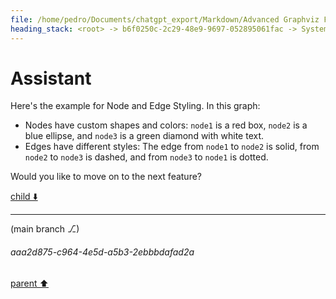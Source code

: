 ```yaml
---
file: /home/pedro/Documents/chatgpt_export/Markdown/Advanced Graphviz Features Demo.md
heading_stack: <root> -> b6f0250c-2c29-48e9-9697-052895061fac -> System -> c0382b3d-5622-418c-82c6-9718652426a2 -> System -> aaa25ba6-dd5e-4b1d-a80b-8cfeb32cd076 -> User -> 2dfbde17-251d-4960-802d-72d431931ba2 -> Assistant -> aaa29eee-17fd-487c-9deb-9b0f300cc79d -> User -> 899b2696-4470-4399-bbbf-d405265e6076 -> Assistant -> 1. Cluster Subgraphs -> aaa2a038-fe85-4b61-ac93-315b624f7960 -> User -> 247dcca5-8dcd-41d5-99b5-0f9c27db63cd -> Assistant -> 9a45f68f-3816-4a98-9de0-66386b0eb41d -> Tool -> 1c9f4085-df27-4ed2-bfd8-547cd8e5e1e2 -> Assistant -> aaa27f58-1e05-4376-b04e-3e4cacc7d472 -> User -> 3be2e9af-c5c5-49aa-8a0b-8ad2b0f975b6 -> Assistant -> 5111d7fb-a43d-460d-bed5-a40ddc510dc8 -> Tool -> 50b0868d-0be4-447b-a431-af11411e85e8 -> Assistant
---
```

# Assistant

Here's the example for Node and Edge Styling. In this graph:

- Nodes have custom shapes and colors: `node1` is a red box, `node2` is a blue ellipse, and `node3` is a green diamond with white text.
- Edges have different styles: The edge from `node1` to `node2` is solid, from `node2` to `node3` is dashed, and from `node3` to `node1` is dotted.

Would you like to move on to the next feature?

[child ⬇️](#aaa2d875-c964-4e5d-a5b3-2ebbbdafad2a)

---

(main branch ⎇)
###### aaa2d875-c964-4e5d-a5b3-2ebbbdafad2a
[parent ⬆️](#50b0868d-0be4-447b-a431-af11411e85e8)
